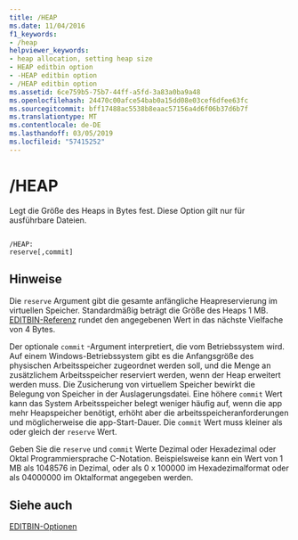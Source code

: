 ```yaml
---
title: /HEAP
ms.date: 11/04/2016
f1_keywords:
- /heap
helpviewer_keywords:
- heap allocation, setting heap size
- HEAP editbin option
- -HEAP editbin option
- /HEAP editbin option
ms.assetid: 6ce759b5-75b7-44ff-a5fd-3a83a0ba9a48
ms.openlocfilehash: 24470c00afce54bab0a15dd08e03cef6dfee63fc
ms.sourcegitcommit: bff17488ac5538b8eaac57156a4d6f06b37d6b7f
ms.translationtype: MT
ms.contentlocale: de-DE
ms.lasthandoff: 03/05/2019
ms.locfileid: "57415252"
---
```

# <a name="heap"></a>/HEAP

Legt die Größe des Heaps in Bytes fest. Diese Option gilt nur für ausführbare Dateien.

```

/HEAP:
reserve[,commit]
```

## <a name="remarks"></a>Hinweise

Die `reserve` Argument gibt die gesamte anfängliche Heapreservierung im virtuellen Speicher. Standardmäßig beträgt die Größe des Heaps 1 MB. [EDITBIN-Referenz](../../build/reference/editbin-reference.md) rundet den angegebenen Wert in das nächste Vielfache von 4 Bytes.

Der optionale `commit` -Argument interpretiert, die vom Betriebssystem wird. Auf einem Windows-Betriebssystem gibt es die Anfangsgröße des physischen Arbeitsspeicher zugeordnet werden soll, und die Menge an zusätzlichem Arbeitsspeicher reserviert werden, wenn der Heap erweitert werden muss. Die Zusicherung von virtuellem Speicher bewirkt die Belegung von Speicher in der Auslagerungsdatei. Eine höhere `commit` Wert kann das System Arbeitsspeicher belegt weniger häufig auf, wenn die app mehr Heapspeicher benötigt, erhöht aber die arbeitsspeicheranforderungen und möglicherweise die app-Start-Dauer. Die `commit` Wert muss kleiner als oder gleich der `reserve` Wert.

Geben Sie die `reserve` und `commit` Werte Dezimal oder Hexadezimal oder Oktal Programmiersprache C-Notation. Beispielsweise kann ein Wert von 1 MB als 1048576 in Dezimal, oder als 0 x 100000 im Hexadezimalformat oder als 04000000 im Oktalformat angegeben werden.

## <a name="see-also"></a>Siehe auch

[EDITBIN-Optionen](../../build/reference/editbin-options.md)
